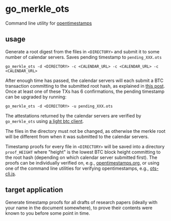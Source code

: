 # go_merkle_ots
Command line utility for [opentimestamps](https://opentimestamps.org)

## usage 
Generate a root digest from the files in `<DIRECTORY>` and submit it to some number of calendar servers. Saves pending timestamp to `pending_XXX.ots`
```
go_merkle_ots -d <DIRECTORY> -c <CALENDAR_URL> -c <CALENDAR_URL> -c <CALENDAR_URL>
```

After enough time has passed, the calendar servers will each submit a BTC transaction committing to the submitted root hash, as explained in [this post](https://petertodd.org/2016/opentimestamps-announcement). Once at least one of these TXs has 6 confirmations, the pending timestamp can be upgraded by running:
```
go_merkle_ots -d <DIRECTORY> -u pending_XXX.ots
```
The attestations returned by the calendar servers are verified by `go_merkle_ots` using [a light btc client](https://blockstream.info). 

The files in the directory must not be changed, as otherwise the merkle root will be different from when it was submitted to the calendar servers.

Timestamp proofs for every file in `<DIRECTORY>` will be saved into a directory `proof_HEIGHT` where "height" is the lowest BTC block height committing to the root hash (depending on which calendar server submitted first). The proofs can be individually verified on, e.g., [opentimestamps.org](https://opentimestamps.org), or using one of the command line utilities for verifying opentimestamps, e.g., [ots-cli.js](https://github.com/opentimestamps/javascript-opentimestamps).

## target application
Generate timestamp proofs for all drafts of research papers (ideally with your name in the document somewhere), to prove their contents were known to you before some point in time.
